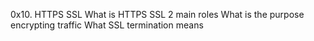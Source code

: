 0x10. HTTPS SSL
What is HTTPS SSL 2 main roles
What is the purpose encrypting traffic
What SSL termination means
